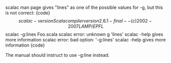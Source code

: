 scalac man page gives "lines" as one of the possible values for -g, but this is not correct:
{code}
  $$ scalac -version
  Scala compiler version 2.6.1-final -- (c) 2002-2007 LAMP/EPFL
  $$ scalac -g:lines Foo.scala
  scalac error: unknown g 'lines'
  scalac -help  gives more information
  scalac error: bad option: '-g:lines'
  scalac -help  gives more information
{code}

The manual should instruct to use -g:line instead.

